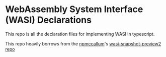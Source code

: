 # WebAssembly System Interface (WASI) Declarations

This repo is all the declaration files for implementing WASI in typescript.

This repo heavily borrows from the [npmccallum](https://github.com/npmccallum)'s
[wasi-snapshot-preview2 repo](https://github.com/npmccallum/wasi-snapshot-preview2)
